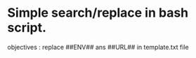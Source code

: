 # Simple search/replace in bash script.

objectives : replace ##ENV## ans ##URL## in template.txt file